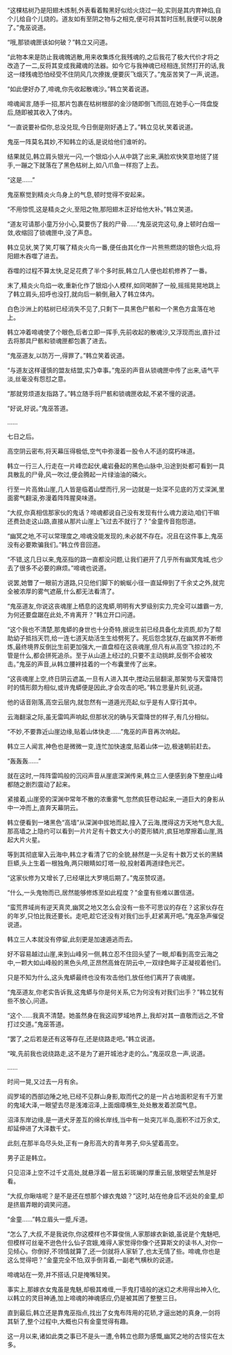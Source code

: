 
“这棵枯树乃是阳翅木炼制,外表看着黢黑好似给火烧过一般,实则是其内育神焰,自个儿给自个儿烧的。道友如有至阴之物与之相克,便可将其暂时压制,我便可以脱身了。”鬼巫说道。

“哦,那锁魂匣该如何破？”韩立又问道。

“此物本来是防止我魂魄逃散,用来收集炼化我残魂的,之后我花了极大代价才将之改造了一二,反将其变成我藏魂的法器。如今它与我神魂已经相连,贸然打开的话,我这一缕残魂恐怕经受不住阴风几次撩拨,便要灰飞烟灭了。”鬼巫苦笑了一声,说道。

“如此便好办了,啼魂,你先收起散魂沙。”韩立笑着说道。

啼魂闻言,随手一招,那片包裹在枯树根部的金沙随即倒飞而回,在她手心一阵盘旋后,随即被其收入了体内。

“一直说要补偿你,总没兑现,今日倒是刚好遇上了。”韩立见状,笑着说道。

鬼巫一阵莫名其妙,不知韩立的话,是说给他们谁听的。

结果就见,韩立肩头银光一闪,一个银焰小人从中跳了出来,满脸欢快笑意地搓了搓手,一蹦之下就落在了黑色枯树上,如八爪鱼一样抱了上去。

“这是……”

鬼巫察觉到精炎火鸟身上的气息,顿时觉得不安起来。

“不用惊慌,这是精炎之火,至阳之物,那阳翅木正好给他大补。”韩立笑道。

“道友可请那小童万分小心,莫要伤了我的尸骨……”鬼巫说完这句,身上顿时白烟一敛,收缩回了锁魂匣中,没了声息。

韩立见状,笑了笑,叮嘱了精炎火鸟一番,便任由其化作一片熊熊燃烧的银色火焰,将阳翅木吞噬了进去。

吞噬的过程不算太快,足足花费了半个多时辰,韩立几人便也趁机修养了一番。

末了,精炎火鸟焰一收,重新化作了银焰小人模样,如同喝醉了一般,摇摇晃晃地跳上了韩立肩头,招呼也没打,就向后一躺倒,融入了韩立体内。

白色沙洲上的枯树已经消失不见了,只剩下一具黑色尸骸和一个黑色方盒落在地上。

韩立冲着啼魂使了个眼色,后者立即一挥手,先前收起的散魂沙,又浮现而出,直扑过去将那具尸骸和锁魂匣都包裹了进去。

“鬼巫道友,以防万一,得罪了。”韩立笑着说道。

“与道友这样谨慎的盟友结盟,实乃幸事。”鬼巫的声音从锁魂匣中传了出来,语气平淡,丝毫没有怨怼之意。

“那就劳烦道友指路了。”韩立随手将尸骸和锁魂匣收起,不紧不慢的说道。

“好说,好说。”鬼巫答道。

……

七日之后。

高空阴云密布,将天幕压得极低,空气中弥漫着一股令人不适的腐朽味道。

韩立一行三人,行走在一片峰峦起伏,巉岩叠起的黑色山脉中,沿途到处都可看到一具具散乱的尸骨,风一吹过,便会腾起一片绿油油的磷火。

行至一片高耸山崖,几人皆是临着山壁而行,另一边就是一处深不见底的万丈深渊,里面雾气翻滚,弥漫着阵阵腥臭味道。

“大叔,你真相信那家伙的鬼话？啼魂都说自己没有发现有什么魂力波动,咱们干嘛还费劲走这山路,直接从那片山崖上飞过去不就行了？”金童传音抱怨道。

“幽冥之地,不可以常理度之,啼魂没能发现的,未必就不存在。况且在这件事上,鬼巫没有必要欺骗我们。”韩立传音回道。

“不错,这几日以来,鬼巫指的路一直都没问题,让我们避开了几乎所有幽冥鬼城,也少去了很多不必要的麻烦。”啼魂也说道。

说罢,她瞥了一眼前方道路,只见他们脚下的蜿蜒小径一直延伸到了千余丈之外,就完全被浓厚的雾气遮蔽,什么都无法看清了。

“鬼巫道友,你说这丧魂崖上栖息的这鬼蟒,明明有大罗级别实力,完全可以雄霸一方,为何还要盘踞在此处,不肯离开？”韩立开口问道。

“这个我也不清楚,那鬼蟒的身世也十分奇特,据说生前已经具备化龙资质,却为了帮助幼子抵挡天罚,给一连七道天劫活生生给劈死了。死后怨念犹存,在幽冥界不断修炼,最终境界反倒比生前更加强大,一直盘桓在这丧魂崖,但凡有从高空飞掠过的,不管是什么,都会拼死追杀。至于从山道上经过的,只要不主动挑衅,反倒不会被攻击。”鬼巫的声音,从韩立腰袢挂着的一个布囊里传了出来。

“这丧魂崖上空,终日阴云遮盖,一旦有人进入其中,搅动云层翻滚,那架势与天雷降罚时的情形颇为相似,或许鬼蟒便是因此,才会攻击的吧。”韩立思量片刻,说道。

他的话音刚落,高空云层内,就忽然有一道遁光亮起,似乎是有人穿行其中。

云海翻滚之际,虽无雷鸣声响起,但那状况的确与天雷降世的样子,有几分相似。

“不妙,不要靠近山崖边缘,贴着山体快走……”鬼巫的声音再次响起。

韩立三人闻言,神色也是微微一变,连忙加快速度,贴着山体一边,极速朝前赶去。

“轰轰轰……”

就在这时,一阵阵雷鸣般的沉闷声音从崖底深渊传来,韩立三人便感到身下整座山峰都随之剧烈震动了起来。

紧接着,山崖旁的深渊中常年不散的浓重雾气,忽然疯狂卷动起来,一道巨大的身影从中一冲而上,直奔天幕阴云。

韩立便看到一堵黑色“高墙”从深渊中拔地而起,撞入了云海,搅得这方天地气息大乱,那高墙之上隐约可以看到一片片足有十数丈大小的菱形鳞片,疯狂地摩擦着山崖,溅起大片火星。

等到其彻底窜入云海中,韩立才看清了它的全貌,赫然是一头足有十数万丈长的黑鳞巨蟒,头上生着一根独角,两只眼睛如灯塔一般,投射着两道绿色光芒。

“这家伙修为又增长了,已经堪比大罗境后期了。”鬼巫赞叹道。

“什么,一头鬼物而已,居然能够修炼至如此程度？”金童有些难以置信道。

“蛮荒界域尚有逆天真灵,幽冥之地又怎么会没有一些不可思议的存在？这家伙存在的年岁,只怕比我还要长。走吧,趁它还没有对我们出手,赶紧离开吧。”鬼巫急声催促说道。

韩立三人本就没有停留,此刻更是加速遁逃而去。

好不容易越过山崖,来到山峰另一侧,韩立忍不住回头望了一眼,却看到高空云海之中,一颗大如山峰般的黑色头颅,正昂然高耸在阴云中,一双绿色眸子正凝视着他们。

只是不知为什么,这头鬼蟒最终也没有攻击他们,放任他们离开了丧魂崖。

“鬼巫道友,你老实告诉我,这鬼蟒与你是何关系,它为何没有对我们出手？”韩立犹有些不放心,问道。

“这个……我真不清楚。她虽然身在我这阎罗域地界上,我却对其一直敬而远之,不曾打过交道。”鬼巫答道。

“罢了,之后若是还有这等存在,还是绕路走吧。”韩立说道。

“唉,先前我也说绕路走,这不是为了避开城池才走的么。”鬼巫叹息一声,说道。

……

时间一晃,又过去一月有余。

阎罗域的西部边陲之地,已经不见群山身影,取而代之的是一片占地面积足有千万里的鬼域大泽,一眼望去尽是浅滩沼泽,上面烟瘴横生,处处散发着淤腐气息。

沼泽东岸边缘,是一道犬牙差互的绵长岸线,当中有一处突兀半岛,面积不过万余丈,却延伸进了大泽数千丈。

此刻,在那半岛尽头处,正有一身形高大的青年男子,仰头望着高空。

男子正是韩立。

只见沼泽上空不过千丈高处,就悬浮着一层五彩斑斓的厚重云层,放眼望去煞是好看。

“大叔,你瞅啥呢？是不是还在想那个嫁衣鬼娘？”这时,站在他身后不远处的金童,却是挤眉弄眼的调笑问道。

“金童……”韩立眉头一蹙,斥道。

“怎么了,大叔,不是我说你,你这模样也不算俊俏,人家那嫁衣新娘,虽说是个鬼魅吧,但模样可丝毫不逊色什么仙子宫娥,难得人家觉得你像个还算斯文的读书人,对你一见倾心。你倒好,不领情就算了,还一剑就将人家斩了,也太无情了些。啼魂,你也是这么觉得吧？”金童完全不怕,双手倒背着,一副老气横秋的说道。

啼魂站在一旁,并不搭话,只是掩嘴轻笑。

事实上,那嫁衣女鬼虽是鬼魅,却极其难缠,一手鬼打墙般的迷幻之术用得出神入化,以韩立的灵目神通,加上啼魂的神魂感应,仍是被其困了整整三日。

直到最后,韩立还是靠鬼巫指点,找出了女鬼布阵用的花轿,才逼出她的真身,一剑将其斩了,整个过程中,大概也只有金童觉得有趣。

这一月以来,诸如此类之事已不是头一遭,令韩立也颇为感慨,幽冥之地的古怪实在太多。